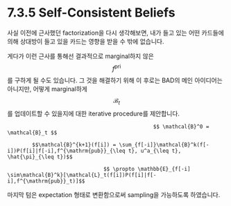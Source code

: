 # 7.3.5 Self-Consistent Beliefs

사실 이전에 근사했던 factorization을 다시 생각해보면, 내가 들고 있는 어떤 카드들에 의해 상대방이 들고 있을 카드는 영향을 받을 수 밖에 없습니다. 

게다가 이런 근사를 통해선 결과적으로 marginal하지 않은 $$f^{\mathrm{pri}}$$를 구하게 될 수도 있습니다. 그 것을 해결하기 위해 이 후로는 BAD의 메인 아이디어는 아니지만, 어떻게 marginal하게 $$ \mathcal{B}_t$$를 업데이트할 수 있을지에 대한 iterative procedure를 제안합니다.

                                                   $$ \mathcal{B}^0 = \mathcal{B}_t $$

            $$\mathcal{B}^{k+1}(f[i]) = \sum_{f[-i]}\mathcal{B}^k(f[-i])P(f[i]|f[-i],f^{\mathrm{pub}}_{\leq t}, u^a_{\leq t}, \hat{\pi}_{\leq t})$$

                                   $$ \propto \mathbb{E}_{f[-i] \sim\mathcal{B}^k}[\mathcal{L}_t(f[i])P(f[i]|f[-i],f^{\mathrm{pub}}_t)]$$

 마지막 텀은 expectation 형태로 변환함으로써 sampling을 가능하도록 하였습니다.

